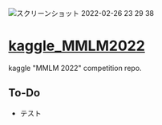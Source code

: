 ![スクリーンショット 2022-02-26 23 29 38](https://user-images.githubusercontent.com/51906769/155846831-e8368170-244b-442e-a3aa-ca446a474acf.png)
# [kaggle_MMLM2022](https://www.kaggle.com/c/mens-march-mania-2022/overview)
kaggle "MMLM 2022" competition repo.
## To-Do
- テスト
